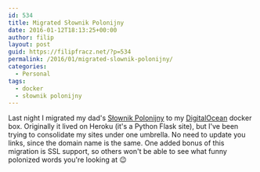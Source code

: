 ```yaml
---
id: 534
title: Migrated Słownik Polonijny
date: 2016-01-12T18:13:25+00:00
author: filip
layout: post
guid: https://filipfracz.net/?p=534
permalink: /2016/01/migrated-slownik-polonijny/
categories:
  - Personal
tags:
  - docker
  - słownik polonijny
---
```

Last night I migrated my dad's [Słownik Polonijny](https://www.slownikpolonijny.com/) to my [DigitalOcean](/2016/01/docker-compose/) docker box. Originally it lived on Heroku (it's a Python Flask site), but I've been trying to consolidate my sites under one umbrella. No need to update you links, since the domain name is the same. One added bonus of this migration is SSL support, so others won't be able to see what funny polonized words you're looking at 😉